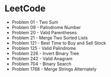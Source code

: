 # LeetCode

- Problem 01   - Two Sum
- Problem 09   - Palindrome Number
- Problem 20   - Valid Parentheses
- Problem 21   - Merge Two Sorted Lists
- Problem 121  - Best Time to Buy and Sell Stock
- Problem 125  - Valid Palindrome
- Problem 226  - Invert Binary Tree
- Problem 242  - Valid Anagram
- Problem 704  - Binary Search
- Problem 1768 - Merge Strings Alternately
